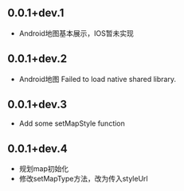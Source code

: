 ## 0.0.1+dev.1

* Android地图基本展示，IOS暂未实现

## 0.0.1+dev.2

* Android地图 Failed to load native shared library.

## 0.0.1+dev.3

* Add some setMapStyle function

## 0.0.1+dev.4

* 规划map初始化
* 修改setMapType方法，改为传入styleUrl
